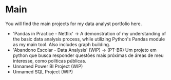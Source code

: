 # Main
You will find the main projects for my data analyst portfolio here.

* 'Pandas in Practice - Netflix' -> A demonstration of my understanding of the basic data analysis process, while utilizing Python's Pandas module as my main tool. Also includes graph building.
* 'Abandono Escolar - Data Analysis' (WIP) -> (PT-BR) Um projeto em python que busca responder questões mais próximas de áreas de meu interesse, como políticas públicas.
* Unnamed Power BI Project (WIP)
* Unnamed SQL Project (WIP)
